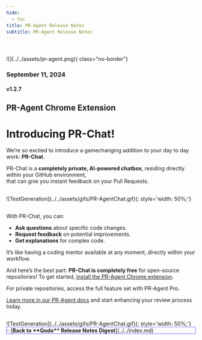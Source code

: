 ```yaml
---
hide:
  - toc
title: PR-Agent Release Notes
subtitle: PR-Agent Release Notes
---
```

#
<div markdown class="centered">
![](../../assets/pr-agent.png){ class="no-border"}

### September 11, 2024
#### v1.2.7

<div class="content" markdown>
<div class="bg-black" markdown>

## PR-Agent Chrome Extension
# Introducing **PR-Chat!**

<div class="left-padding" markdown>

We’re so excited to introduce a gamechanging addition to your day to day work: **PR-Chat**.

PR-Chat is a **completely private, AI-powered chatbox**, residing directly within your GitHub environment,<br>that can give you instant feedback on your Pull Requests.

##
<div markdown class="centered">
![TestGeneration](../../assets/gifs/PR-AgentChat.gif){: style='width: 50%;'}
</div>

##
With PR-Chat, you can:

* **Ask questions** about specific code changes.
* **Request feedback** on potential improvements.
* **Get explanations** for complex code.

It’s like having a coding mentor available at any moment, directly within your workflow.

And here’s the best part: **PR-Chat is completely free** for open-source repositories! To get started, [install the PR-Agent Chrome extension](http://qodo.ai/pr-ext).

For private repositories, access the full feature set with PR-Agent Pro.

[Learn more in our PR-Agent docs](https://qodo-merge-docs.qodo.ai/chrome-extension/#pr-chat) and start enhancing your review process today.

##
<div markdown class="centered">
![TestGeneration](../../assets/gifs/PR-AgentChat.gif){: style='width: 50%;'}
</div>

<div class="centered" markdown>

<div class="grid cards" style="border: 1px solid #765bfa;" markdown>
- [<b class="green">Back to **Qodo** Release Notes Digest</b>](../../index.md)
</div>

</div>

</div>
</div>
</div>
</div>